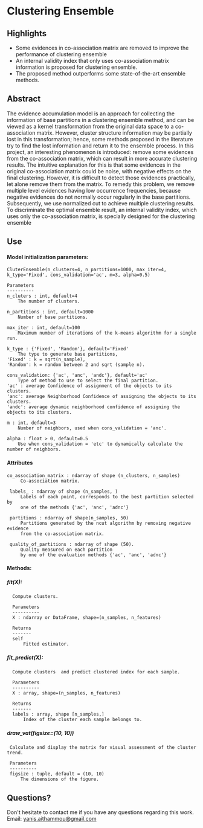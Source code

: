 # Clustering Ensemble

## Highlights
* Some evidences in co-association matrix are removed to improve the performance of clustering ensemble
* An internal validity index that only uses co-association matrix information is proposed for clustering ensemble.
* The proposed method outperforms some state-of-the-art ensemble methods.

## Abstract
The evidence accumulation model is an approach for collecting the information of base partitions in a clustering ensemble method, and can be viewed as a kernel transformation from the original data space to a co-association matrix. However, cluster structure information may be partially lost in this transformation; hence, some methods proposed in the literature try to find the lost information and return it to the ensemble process. In this project, an interesting phenomenon is introduced: remove some evidences from the co-association matrix, which can result in more accurate clustering results. The intuitive explanation for this is that some evidences in the original co-association matrix could be noise, with negative effects on the final clustering. However, it is difficult to detect those evidences practically, let alone remove them from the matrix. To remedy this problem, we remove multiple level evidences having low occurrence frequencies, because negative evidences do not normally occur regularly in the base partitions. Subsequently, we use normalized cut to achieve multiple clustering results. To discriminate the optimal ensemble result, an internal validity index, which uses only the co-association matrix, is specially designed for the clustering ensemble

## Use
#### Model initialization parameters:
    CluterEnsemble(n_clusters=4, n_partitions=1000, max_iter=4, k_type='Fixed', cons_validation='ac', m=3, alpha=0.5)
    
    Parameters
    ----------
    n_cluters : int, default=4
        The number of clusters.

    n_partitions : int, default=1000
        Number of base partitions.

    max_iter : int, default=100
        Maximum number of iterations of the k-means algorithm for a single run.

    k_type : {'Fixed', 'Random'}, default='Fixed'
        The type to generate base partitions, 
    'Fixed' : k = sqrt(n_sample),
    'Random': k = random between 2 and sqrt (sample n).

    cons_validation: {'ac', 'anc', 'andc'}, default='ac'
        Type of method to use to select the final partition.
    'ac' : average Confidence of assignment of the objects to its clusters. 
    'anc': average Neighborhood Confidence of assigning the objects to its clusters.
    'andc': average dynamic neighborhood confidence of assigning the objects to its clusters.

    m : int, default=3
        Number of neighbors, used when cons_validation = 'anc'.

    alpha : float > 0, default=0.5
        Use when cons_validation = 'etc' to dynamically calculate the number of neighbors.
#### Attributes
 
    co_association_matrix : ndarray of shape (n_clusters, n_samples)
         Co-association matrix.

     labels_ : ndarray of shape (n_samples, )
         Labels of each point, corresponds to the best partition selected by
         one of the methods {'ac', 'anc', 'adnc'}

     partitions : ndarray of shape(n_samples, 50)
         Partitions generated by the ncut algorithm by removing negative evidence
         from the co-association matrix.

     quality_of_partitions : ndarray of shape (50).
         Quality measured on each partition 
         by one of the evaluation methods {'ac', 'anc', 'adnc'}
 
#### Methods:
##### fit(X):
      Compute clusters.

      Parameters
      ----------
      X : ndarray or DataFrame, shape=(n_samples, n_features)

      Returns 
      -------
      self
          Fitted estimator.
          
##### fit_predict(X):
      Compute clusters  and predict clustered index for each sample.

      Parameters
      ----------
      X : array, shape=(n_samples, n_features)

      Returns
      -------
      labels : array, shape [n_samples,]
          Index of the cluster each sample belongs to.
          
##### draw_vat(figsize=(10, 10))

     Calculate and display the matrix for visual assessment of the cluster trend.

     Parameters
     ----------
     figsize : tuple, default = (10, 10)
         The dimensions of the figure.


## Questions?
Don't hesitate to contact me if you have any questions regarding this work.  
Email: yanis.aithammou@gmail.com 
